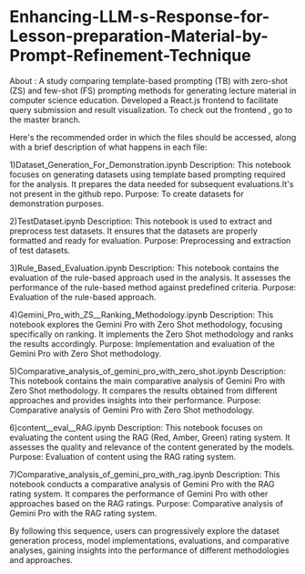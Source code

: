 # Enhancing-LLM-s-Response-for-Lesson-preparation-Material-by-Prompt-Refinement-Technique

About : A study comparing template-based prompting (TB) with zero-shot (ZS) and few-shot (FS) prompting methods for generating lecture material in computer science education. Developed a React.js frontend to facilitate query submission and result visualization.
To check out the frontend , go to the master branch.

Here's the recommended order in which the files should be accessed, along with a brief description of what happens in each file:

1)Dataset_Generation_For_Demonstration.ipynb
Description: This notebook focuses on generating datasets using template based prompting required for the analysis. It prepares the data needed for subsequent evaluations.It's not present in the github repo.
Purpose: To create datasets for demonstration purposes.

2)TestDataset.ipynb
Description: This notebook is used to extract and preprocess test datasets. It ensures that the datasets are properly formatted and ready for evaluation.
Purpose: Preprocessing and extraction of test datasets.

3)Rule_Based_Evaluation.ipynb
Description: This notebook contains the evaluation of the rule-based approach used in the analysis. It assesses the performance of the rule-based method against predefined criteria.
Purpose: Evaluation of the rule-based approach.

4)Gemini_Pro_with_ZS__Ranking_Methodology.ipynb
Description: This notebook explores the Gemini Pro with Zero Shot methodology, focusing specifically on ranking. It implements the Zero Shot methodology and ranks the results accordingly.
Purpose: Implementation and evaluation of the Gemini Pro with Zero Shot methodology.

5)Comparative_analysis_of_gemini_pro_with_zero_shot.ipynb
Description: This notebook contains the main comparative analysis of Gemini Pro with Zero Shot methodology. It compares the results obtained from different approaches and provides insights into their performance.
Purpose: Comparative analysis of Gemini Pro with Zero Shot methodology.

6)content__eval__RAG.ipynb
Description: This notebook focuses on evaluating the content using the RAG (Red, Amber, Green) rating system. It assesses the quality and relevance of the content generated by the models.
Purpose: Evaluation of content using the RAG rating system.

7)Comparative_analysis_of_gemini_pro_with_rag.ipynb
Description: This notebook conducts a comparative analysis of Gemini Pro with the RAG rating system. It compares the performance of Gemini Pro with other approaches based on the RAG ratings.
Purpose: Comparative analysis of Gemini Pro with the RAG rating system.

By following this sequence, users can progressively explore the dataset generation process, model implementations, evaluations, and comparative analyses, gaining insights into the performance of different methodologies and approaches.
